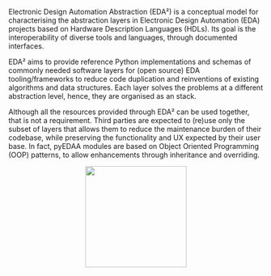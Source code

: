 <!--p align="center">
  <a title="Electronic Design Automation Abstraction (EDA²)" href="https://edaa-org.github.io/"><img src="https://edaa-org.github.io/_images/edaa_banner.svg" height="200px"/></a>
</p-->

Electronic Design Automation Abstraction (EDA²) is a conceptual model for characterising the abstraction layers in
Electronic Design Automation (EDA) projects based on Hardware Description Languages (HDLs). Its goal is the
interoperability of diverse tools and languages, through documented interfaces.

EDA² aims to provide reference Python implementations and schemas of commonly needed software layers for (open source)
EDA tooling/frameworks to reduce code duplication and reinventions of existing algorithms and data structures. Each
layer solves the problems at a different abstraction level, hence, they are organised as an stack.

Although all the resources provided through EDA² can be used together, that is not a requirement. Third parties are
expected to (re)use only the subset of layers that allows them to reduce the maintenance burden of their codebase, while
preserving the functionality and UX expected by their user base. In fact, pyEDAA modules are based on Object Oriented
Programming (OOP) patterns, to allow enhancements through inheritance and overriding.

<p align="center">
  <a title="Electronic Design Automation Abstraction (EDA²)" href="https://edaa-org.github.io/"><img src="https://edaa-org.github.io/_images/model.png" height="200px"/></a>
</p>
